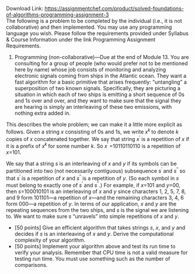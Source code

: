 Download Link: https://assignmentchef.com/product/solved-foundations-of-algorithms-programming-assignment-3
<br>
The following is a problem to be completed by the individual (i.e., it is not collaborative) and then implemented. You may use any programming language you wish. Please follow the requirements provided under Syllabus &amp; Course Information under the link Programming Assignment Requirements.

<ol>

 <li>Programming (non-collaborative)—Due at the end of Module 13. You are consulting for a group of people (who would prefer not to be mentioned here by name) whose job consists of monitoring and analyzing electronic signals coming from ships in the Atlantic ocean. They want a fast algorithm for a basic primitive that arises frequently: “untangling” a superposition of two known signals. Specifically, they are picturing a situation in which each of two ships is emitting a short sequence of 0s and 1s over and over, and they want to make sure that the signal they are hearing is simply an interleaving of these two emissions, with nothing extra added in.</li>

</ol>

This describes the whole problem; we can make it a little more explicit as follows. Given a string <em>x </em>consisting of 0s and 1s, we write <em>x<sup>k </sup></em>to denote <em>k </em>copies of <em>x </em>concatenated together. We say that string <em>x</em><sup>′ </sup>is a repetition of <em>x </em>if it is a prefix of <em>x<sup>k </sup></em>for some number <em>k</em>. So <em>x</em><sup>′ </sup>=10110110110 is a repetition of <em>x</em>=101.

We say that a string <em>s </em>is an interleaving of <em>x </em>and <em>y </em>if its symbols can be partitioned into two (not necessarily contiguous) subsequence <em>s</em><sup>′ </sup>and <em>s</em><sup>′′ </sup>so that <em>s</em><sup>′ </sup>is a repetition of <em>x </em>and <em>s</em><sup>′′ </sup>is a repetition of <em>y</em>. (So each symbol in <em>s </em>must belong to exactly one of <em>s</em><sup>′ </sup>and <em>s</em><sup>′′</sup>.) For example, if <em>x</em>=101 and <em>y</em>=00, then <em>s</em>=100010101 is an interleaving of <em>x </em>and <em>y </em>since characters 1, 2, 5, 7, 8, and 9 form 101101—a repetition of <em>x</em>—and the remaining characters 3, 4, 6 form 000—a repetition of <em>y</em>. In terms of our application, <em>x </em>and <em>y </em>are the repeating sequences from the two ships, and <em>s </em>is the signal we are listening to. We want to make sure <em>s </em>“unravels” into simple repetitions of <em>x </em>and <em>y</em>.

<ul>

 <li>[50 points] Give an efficient algorithm that takes strings <em>s</em>, <em>x</em>, and <em>y </em>and decides if <em>s </em>is an interleaving of <em>x </em>and <em>y</em>. Derive the computational complexity of your algorithm.</li>

 <li>[50 points] Implement your algorithm above and test its run time to verify your analysis. Remember that CPU time is not a valid measure for testing run time. You must use something such as the number of comparisons.</li>

</ul>
